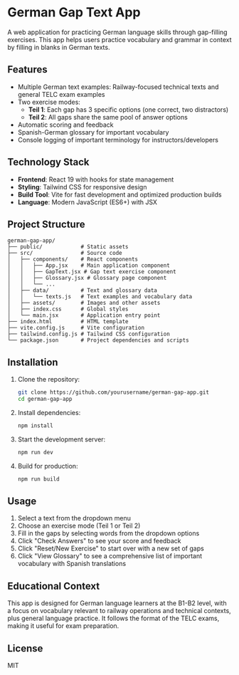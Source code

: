 # German Gap Text App

A web application for practicing German language skills through gap-filling exercises. This app helps users practice vocabulary and grammar in context by filling in blanks in German texts.

## Features

- Multiple German text examples: Railway-focused technical texts and general TELC exam examples
- Two exercise modes:
  - **Teil 1**: Each gap has 3 specific options (one correct, two distractors)
  - **Teil 2**: All gaps share the same pool of answer options
- Automatic scoring and feedback
- Spanish-German glossary for important vocabulary
- Console logging of important terminology for instructors/developers

## Technology Stack

- **Frontend**: React 19 with hooks for state management
- **Styling**: Tailwind CSS for responsive design 
- **Build Tool**: Vite for fast development and optimized production builds
- **Language**: Modern JavaScript (ES6+) with JSX

## Project Structure

```
german-gap-app/
├── public/            # Static assets
├── src/               # Source code
│   ├── components/    # React components
│   │   ├── App.jsx    # Main application component
│   │   ├── GapText.jsx # Gap text exercise component
│   │   ├── Glossary.jsx # Glossary page component
│   │   └── ...
│   ├── data/          # Text and glossary data
│   │   └── texts.js   # Text examples and vocabulary data
│   ├── assets/        # Images and other assets
│   ├── index.css      # Global styles
│   └── main.jsx       # Application entry point
├── index.html         # HTML template
├── vite.config.js     # Vite configuration
├── tailwind.config.js # Tailwind CSS configuration
└── package.json       # Project dependencies and scripts
```

## Installation

1. Clone the repository:
   ```bash
   git clone https://github.com/yourusername/german-gap-app.git
   cd german-gap-app
   ```

2. Install dependencies:
   ```bash
   npm install
   ```

3. Start the development server:
   ```bash
   npm run dev
   ```

4. Build for production:
   ```bash
   npm run build
   ```

## Usage

1. Select a text from the dropdown menu
2. Choose an exercise mode (Teil 1 or Teil 2)
3. Fill in the gaps by selecting words from the dropdown options
4. Click "Check Answers" to see your score and feedback
5. Click "Reset/New Exercise" to start over with a new set of gaps
6. Click "View Glossary" to see a comprehensive list of important vocabulary with Spanish translations

## Educational Context

This app is designed for German language learners at the B1-B2 level, with a focus on vocabulary relevant to railway operations and technical contexts, plus general language practice. It follows the format of the TELC exams, making it useful for exam preparation.

## License

MIT
